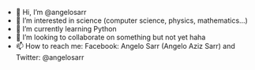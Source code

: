 - 👋 Hi, I’m @angelosarr
- 👀 I’m interested in science (computer science, physics, mathematics...)
- 🌱 I’m currently learning Python
- 💞️ I’m looking to collaborate on something but not yet haha
- 📫 How to reach me: Facebook: Angelo Sarr (Angelo Aziz Sarr) and Twitter: @angelosarr

<!---
angelosarr/angelosarr is a ✨ special ✨ repository because its `README.md` (this file) appears on your GitHub profile.
You can click the Preview link to take a look at your changes.
--->
